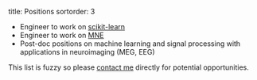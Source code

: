 title: Positions
sortorder: 3

- Engineer to work on [scikit-learn](http://scikit-learn.org)
- Engineer to work on [MNE](http://martinos.org/mne)
- Post-doc positions on machine learning and signal processing with applications in neuroimaging (MEG, EEG)

This list is fuzzy so please [contact me](mailto:alexandre.gramfort@telecom-paristech.fr) directly for potential opportunities.
